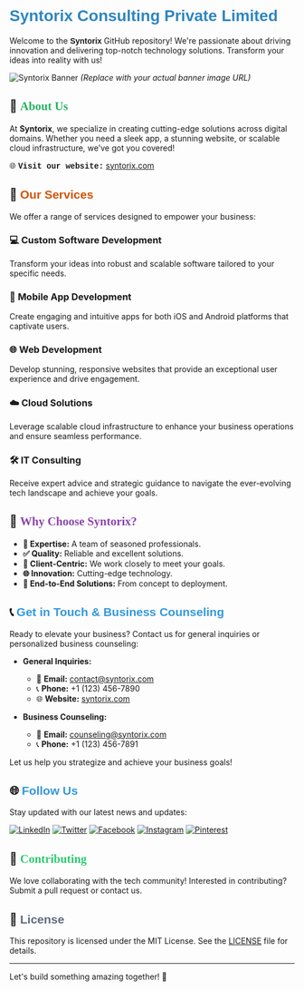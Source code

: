 # <span style="font-family: 'Arial', sans-serif; font-weight: bold; color: #2E86C1;">Syntorix Consulting Private Limited </span>

Welcome to the **<span style="font-family: 'Verdana', sans-serif;">Syntorix</span>** GitHub repository! We're passionate about driving innovation and delivering top-notch technology solutions. Transform your ideas into reality with us!

![Syntorix Banner](https://syntorix.com/path-to-your-banner-image.png) *(Replace with your actual banner image URL)*

## 🌟 <span style="font-family: 'Georgia', serif; color: #28B463;">About Us</span>

At **Syntorix**, we specialize in creating cutting-edge solutions across digital domains. Whether you need a sleek app, a stunning website, or scalable cloud infrastructure, we’ve got you covered!

🌐 **<span style="font-family: 'Courier New', monospace;">Visit our website:</span>** [syntorix.com](https://syntorix.com/)

## 💼 <span style="font-family: 'Trebuchet MS', sans-serif; color: #D35400;">Our Services</span>

We offer a range of services designed to empower your business:

### 💻 **Custom Software Development** 
Transform your ideas into robust and scalable software tailored to your specific needs.

### 📱 **Mobile App Development** 
Create engaging and intuitive apps for both iOS and Android platforms that captivate users.

### 🌐 **Web Development** 
Develop stunning, responsive websites that provide an exceptional user experience and drive engagement.

### ☁️ **Cloud Solutions** 
Leverage scalable cloud infrastructure to enhance your business operations and ensure seamless performance.

### 🛠️ **IT Consulting** 
Receive expert advice and strategic guidance to navigate the ever-evolving tech landscape and achieve your goals.

## 🚀 <span style="font-family: 'Palatino Linotype', serif; color: #8E44AD;">Why Choose Syntorix?</span>

- **🔧 Expertise:** A team of seasoned professionals.
- **✅ Quality:** Reliable and excellent solutions.
- **🤝 Client-Centric:** We work closely to meet your goals.
- **🌐 Innovation:** Cutting-edge technology.
- **🔄 End-to-End Solutions:** From concept to deployment.

## 📞 <span style="font-family: 'Lucida Sans Unicode', sans-serif; color: #3498DB;">Get in Touch & Business Counseling</span>

Ready to elevate your business? Contact us for general inquiries or personalized business counseling:

- **General Inquiries:**
  - 📧 **Email:** [contact@syntorix.com](mailto:contact@syntorix.com) 
  - 📞 **Phone:** +1 (123) 456-7890 
  - 🌐 **Website:** [syntorix.com](https://syntorix.com/) 

- **Business Counseling:**
  - 📧 **Email:** [counseling@syntorix.com](mailto:counseling@syntorix.com) 
  - 📞 **Phone:** +1 (123) 456-7891 

Let us help you strategize and achieve your business goals!

## 🌐 <span style="font-family: 'Verdana', sans-serif; color: #3498DB;">Follow Us</span>

Stay updated with our latest news and updates:

[![LinkedIn](https://img.shields.io/badge/LinkedIn-0077B5?style=for-the-badge&logo=linkedin&logoColor=white)](https://www.linkedin.com/company/syntorix-consulting-private-limited/)
[![Twitter](https://img.shields.io/badge/Twitter-1DA1F2?style=for-the-badge&logo=twitter&logoColor=white)](https://x.com/Syntorixconsult)
[![Facebook](https://img.shields.io/badge/Facebook-1877F2?style=for-the-badge&logo=facebook&logoColor=white)](https://www.facebook.com/SyntorixConsulting)
[![Instagram](https://img.shields.io/badge/Instagram-E4405F?style=for-the-badge&logo=instagram&logoColor=white)](https://www.instagram.com/syntorix_consulting/)
[![Pinterest](https://img.shields.io/badge/Pinterest-E60023?style=for-the-badge&logo=pinterest&logoColor=white)](https://in.pinterest.com/SyntorixConsultancy/)

## 🤝 <span style="font-family: 'Garamond', serif; color: #2ECC71;">Contributing</span>

We love collaborating with the tech community! Interested in contributing? Submit a pull request or contact us.

## 📜 <span style="font-family: 'Impact', sans-serif; color: #5D6D7E;">License</span>

This repository is licensed under the MIT License. See the [LICENSE](LICENSE) file for details.

---

Let's build something amazing together! 🚀
